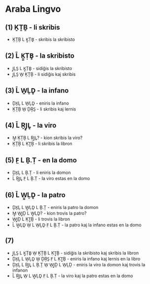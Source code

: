 # Araba Lingvo

## (1) ḴṮḆ - li skribis

* ḴṮḆ L Ḵ̱ṬB̥ - skribis la skribisto

## (2) L̄ Ḵ̱ṬB̥ - la skribisto

* J̱ḺS̱ L Ḵ̱ṬB̥ - sidiĝis la skribisto
* J̱ḺS̱ W̱ ḴṮḆ - li sidiĝis kaj skribis

## (3) L̄ W̱ḺD̥ - la infano

* ḎX̱Ḻ L W̱ḺD̥ - eniris la infano
* ḴṮḆ W̱ ḎṞS̱ - li skribis kaj lernis

## (4) L̄ ṞJ̥L̥ - la viro

* M̱̱ ḴṮḆ L ṞJ̥L̥? - kion skribis la viro?
* ḴṮḆ L ḲṮ̱Ḇ - li skribis la libron

## (5) F̤ L Ḇ.Ṭ - en la domo

* ḎX̱Ḻ L Ḇ.Ṯ - li eniris la domon
* L̄ ṞJ̥L̥ F̤ L Ḇ.Ṭ - la viro estas en la domo

## (6) L̄ W̱̱ḶD̥ - la patro

* ḎX̱Ḻ L W̱̱ḶD̥ L Ḇ.Ṯ - eniris la patro la domon
* M̱̱ W̱J̱Ḏ L W̱̱ḶD̥? - kion trovis la patro?
* W̱J̱Ḏ L ḲṮ̱Ḇ - li trovis la libron
* L̄ W̱̱ḶD̥ W̱ L W̱ḺD̥ F̤ L Ḇ.Ṭ - la patro kaj la infano estas en la domo

## (7)

* J̱ḺS̱ L Ḵ̱ṬB̥ W̱ ḴṮḆ L ḲṮ̱Ḇ - sidiĝis la skribisto kaj skribis la libron
* ḎX̱Ḻ L W̱ḺD̥ W̱ ḎṞS̱ F̤ L ḲṮ̱Ḅ - eniris la infano kaj lernis en la libro
* ḎX̱Ḻ L ṞJ̥L̥ L Ḇ.Ṯ W̱ W̱J̱Ḏ L W̱ḺḎ - eniris la viro la domon kaj trovis la infanon
* L̄ ṞJ̥L̥ W̱ L W̱̱ḶD̥ F̤ L Ḇ.Ṭ - la viro kaj la patro estas en la domo


